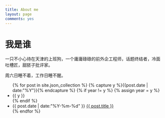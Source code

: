 ```yaml
---
title: About me
layout: page
comments: yes
---
```


# 我是谁

一只不小心待在天津的上班狗，一个庸庸碌碌的前外企工程师，话题终结者，冷面吐槽匠，甜胚子批评家。

周六日睡不着，工作日睡不醒。


<ul class="listing">
{% for post in site.json_collection %}
  {% capture y %}{{post.date | date:"%Y"}}{% endcapture %}
  {% if year != y %}
    {% assign year = y %}
    <li class="listing-seperator">{{ y }}</li>
  {% endif %}
  <li class="listing-item">
    <time datetime="{{ post.date | date:"%Y-%m-%d" }}">{{ post.date | date:"%Y-%m-%d" }}</time>
    <a href="{{ site.url }}{{ post.url }}" title="{{ post.title }}">{{ post.title }}</a>
  </li>
{% endfor %}


</ul>
